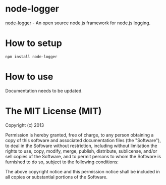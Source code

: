 node-logger
===========

[node-logger](https://github.com/somandubey/node-logger) - An open source node.js framework for node.js logging.

# How to setup

	npm install node-logger

# How to use

Documentation needs to be updated.


# The MIT License (MIT)

Copyright (c) 2013

Permission is hereby granted, free of charge, to any person obtaining a copy of
this software and associated documentation files (the "Software"), to deal in
the Software without restriction, including without limitation the rights to
use, copy, modify, merge, publish, distribute, sublicense, and/or sell copies of
the Software, and to permit persons to whom the Software is furnished to do so,
subject to the following conditions:

The above copyright notice and this permission notice shall be included in all
copies or substantial portions of the Software.